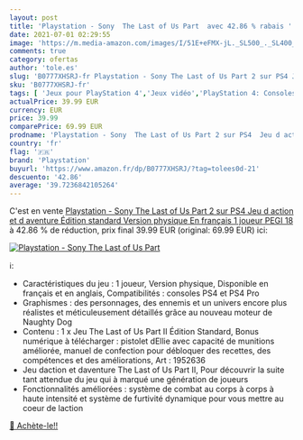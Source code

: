 ```yaml
---
layout: post
title: 'Playstation - Sony  The Last of Us Part  avec 42.86 % rabais '
date: 2021-07-01 02:29:55
image: 'https://m.media-amazon.com/images/I/51E+eFMX-jL._SL500_._SL400_.jpg'
comments: true
category: ofertas
author: 'tole.es'
slug: 'B0777XHSRJ-fr Playstation - Sony The Last of Us Part 2 sur PS4 Jeu d...'
sku: 'B0777XHSRJ-fr'
tags: [ 'Jeux pour PlayStation 4','Jeux vidéo','PlayStation 4: Consoles, jeux et accessoires','playstation', ]
actualPrice: 39.99 EUR
currency: EUR
price: 39.99
comparePrice: 69.99 EUR
prodname: 'Playstation - Sony  The Last of Us Part 2 sur PS4  Jeu d action et d aventure  Édition standard  Version physique  En français  1 joueur  PEGI 18'
country: 'fr'
flag: '🇫🇷'
brand: 'Playstation'
buyurl: 'https://www.amazon.fr/dp/B0777XHSRJ/?tag=tolees0d-21'
descuento: '42.86'
average: '39.7236842105264'
---
```


C'est en vente [Playstation - Sony  The Last of Us Part 2 sur PS4  Jeu d action et d aventure  Édition standard  Version physique  En français  1 joueur  PEGI 18](https://www.amazon.fr/dp/B0777XHSRJ/?tag=tolees0d-21)  à  42.86 % de réduction, prix final  39.99 EUR (original: 69.99 EUR) ici:

[![Playstation - Sony  The Last of Us Part ](https://m.media-amazon.com/images/I/51E+eFMX-jL._SL500_._SL400_.jpg)](https://www.amazon.fr/dp/B0777XHSRJ/?tag=tolees0d-21)

ℹ️:

- Caractéristiques du jeu : 1 joueur, Version physique, Disponible en français et en anglais, Compatibilités : consoles PS4 et PS4 Pro
- Graphismes : des personnages, des ennemis et un univers encore plus réalistes et méticuleusement détaillés grâce au nouveau moteur de Naughty Dog
- Contenu : 1 x Jeu The Last of Us Part II Édition Standard, Bonus numérique à télécharger : pistolet dEllie avec capacité de munitions améliorée, manuel de confection pour débloquer des recettes, des compétences et des améliorations, Art : 1952636
- Jeu daction et daventure The Last of Us Part II, Pour découvrir la suite tant attendue du jeu qui à marqué une génération de joueurs
- Fonctionnalités améliorées : système de combat au corps à corps à haute intensité et système de furtivité dynamique pour vous mettre au coeur de laction

[🛒 Achète-le!!](https://www.amazon.fr/dp/B0777XHSRJ/?tag=tolees0d-21)
